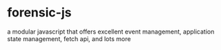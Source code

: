 # forensic-js
a modular javascript that offers excellent event management, application state management, fetch api, and lots more
